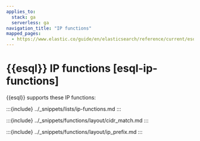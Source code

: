 ```yaml
---
applies_to:
  stack: ga
  serverless: ga
navigation_title: "IP functions"
mapped_pages:
  - https://www.elastic.co/guide/en/elasticsearch/reference/current/esql-functions-operators.html#esql-ip-functions
---
```


# {{esql}} IP functions [esql-ip-functions]


{{esql}} supports these IP functions:

:::{include} ../_snippets/lists/ip-functions.md
:::


:::{include} ../_snippets/functions/layout/cidr_match.md
:::

:::{include} ../_snippets/functions/layout/ip_prefix.md
:::

